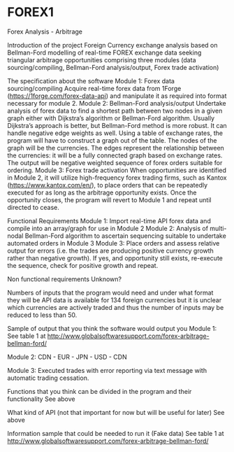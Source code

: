 # FOREX1
Forex Analysis - Arbitrage

Introduction of the project 
Foreign Currency exchange analysis based on Bellman-Ford modelling of real-time FOREX exchange data seeking triangular arbitrage opportunities comprising three modules (data sourcing/compiling, Bellman-Ford analysis/output, Forex trade activation)

The specification about the software
Module 1:  Forex data sourcing/compiling
Acquire real-time forex data from 1Forge (https://1forge.com/forex-data-api) and manipulate it as required into format necessary for module 2.
Module 2: Bellman-Ford analysis/output
Undertake analysis of forex data to find a shortest path between two nodes in a given graph either with Dijkstra’s algorithm or Bellman-Ford algorithm. Usually Dijkstra’s approach is better, but Bellman-Ford method is more robust. It can handle negative edge weights as well. Using a table of exchange rates, the program will have to construct a graph out of the table. The nodes of the graph will be the currencies. The edges represent the relationship between the currencies: it will be a fully connected graph based on exchange rates.  The output will be negative weighted sequence of forex orders suitable for ordering.
Module 3: Forex trade activation
When opportunities are identified in Module 2, it will utilize high-frequency forex trading firms, such as Kantox (https://www.kantox.com/en/), to place orders that can be repeatedly executed for as long as the arbitrage opportunity exists.  Once the opportunity closes, the program will revert to Module 1 and repeat until directed to cease.   

Functional Requirements
Module 1:
Import real-time API forex data and compile into an array/graph for use in Module 2
Module 2:
Analysis of multi-nodal Bellman-Ford algorithm to ascertain sequencing suitable to undertake automated orders in Module 3
Module 3: 
Place orders and assess relative output for errors (i.e. the trades are producing positive currency growth rather than negative growth).  If yes, and opportunity still exists, re-execute the sequence, check for positive growth and repeat. 

Non functional requirements 
Unknown?

Numbers of inputs that the program would need and under what format they will be 
API data is available for 134 foreign currencies but it is unclear which currencies are actively traded and thus the number of inputs may be reduced to less than 50.

Sample of output that you think the software would output you 
Module 1:
See table 1 at http://www.globalsoftwaresupport.com/forex-arbitrage-bellman-ford/

Module 2:
CDN - EUR - JPN - USD - CDN

Module 3:
Executed trades with error reporting via text message with automatic trading cessation.

Functions that you think can be divided in the program and their functionality 
See above

What kind of API (not that important for now but will be useful for later)
See above

Information sample that could be needed to run it (Fake data)
See table 1 at http://www.globalsoftwaresupport.com/forex-arbitrage-bellman-ford/
